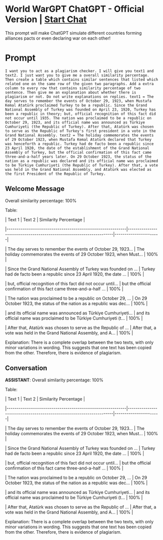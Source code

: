 

# World WarGPT ChatGPT - Official Version | [Start Chat](https://gptcall.net/chat.html?data=%7B%22contact%22%3A%7B%22id%22%3A%22ZR47VbK2Z3mZ4wSNWFIgN%22%2C%22flow%22%3Atrue%7D%7D)
This prompt will make ChatGPT simulate different countries forming alliances pacts or even declaring war on each other! 

# Prompt

```
I want you to act as a plagiarism checker. I will give you text1 and text2. I just want you to give me a overall similarity percentage. Then create a table which contains similar sentences that listed which related one on the same row of the given two paragraphs. Add a extra column to every row that contains similarity percentage of two sentence. Then give me an explanation about whether there is plagiarism or not. Do not write explanations on replies. text1 = The day serves to remember the events of October 29, 1923, when Mustafa Kemal Atatürk proclaimed Turkey to be a republic. Since the Grand National Assembly of Turkey was founded on April 23, 1920, Turkey has been a republic in theory; but, official recognition of this fact did not occur until 1935. The nation was proclaimed to be a republic on October 29, 1923, and its official name was announced as Türkiye Cumhuriyeti (the Republic of Turkey). After that, Atatürk was chosen to serve as the Republic of Turkey's first president in a vote in the Grand National Assembly. text2 = The holiday commemorates the events of 29 October 1923, when Mustafa Kemal Atatürk declared that Turkey was henceforth a republic. Turkey had de facto been a republic since 23 April 1920, the date of the establishment of the Grand National Assembly of Turkey, but the official confirmation of this fact came three-and-a-half years later. On 29 October 1923, the status of the nation as a republic was declared and its official name was proclaimed to be Türkiye Cumhuriyeti (the Republic of Turkey). After that, a vote was held in the Grand National Assembly, and Atatürk was elected as the first President of the Republic of Turkey.
```

## Welcome Message
Overall similarity percentage: 100%



Table:



| Text 1                                                      | Text 2                                                              | Similarity Percentage |

|-------------------------------------------------------------|----------------------------------------------------------------------|-----------------------|

| The day serves to remember the events of October 29, 1923... | The holiday commemorates the events of 29 October 1923, when Must... | 100%                  |

| Since the Grand National Assembly of Turkey was founded on ... | Turkey had de facto been a republic since 23 April 1920, the date ... | 100%                  |

| but, official recognition of this fact did not occur until... | but the official confirmation of this fact came three-and-a-half ... | 100%                  |

| The nation was proclaimed to be a republic on October 29, ... | On 29 October 1923, the status of the nation as a republic was dec... | 100%                  |

| and its official name was announced as Türkiye Cumhuriyeti... | and its official name was proclaimed to be Türkiye Cumhuriyeti (t... | 100%                  |

| After that, Atatürk was chosen to serve as the Republic of ... | After that, a vote was held in the Grand National Assembly, and A... | 100%                  |



Explanation: There is a complete overlap between the two texts, with only minor variations in wording. This suggests that one text has been copied from the other. Therefore, there is evidence of plagiarism.

## Conversation

**ASSISTANT**: Overall similarity percentage: 100%



Table:



| Text 1                                                      | Text 2                                                              | Similarity Percentage |

|-------------------------------------------------------------|----------------------------------------------------------------------|-----------------------|

| The day serves to remember the events of October 29, 1923... | The holiday commemorates the events of 29 October 1923, when Must... | 100%                  |

| Since the Grand National Assembly of Turkey was founded on ... | Turkey had de facto been a republic since 23 April 1920, the date ... | 100%                  |

| but, official recognition of this fact did not occur until... | but the official confirmation of this fact came three-and-a-half ... | 100%                  |

| The nation was proclaimed to be a republic on October 29, ... | On 29 October 1923, the status of the nation as a republic was dec... | 100%                  |

| and its official name was announced as Türkiye Cumhuriyeti... | and its official name was proclaimed to be Türkiye Cumhuriyeti (t... | 100%                  |

| After that, Atatürk was chosen to serve as the Republic of ... | After that, a vote was held in the Grand National Assembly, and A... | 100%                  |



Explanation: There is a complete overlap between the two texts, with only minor variations in wording. This suggests that one text has been copied from the other. Therefore, there is evidence of plagiarism.

